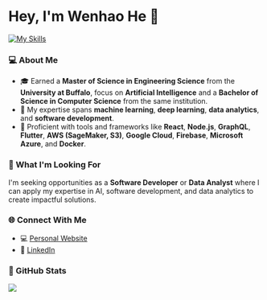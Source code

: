 # Hey, I'm Wenhao He :wave:
[![My Skills](https://skillicons.dev/icons?i=py,pytorch,tensorflow,sklearn,opencv,js,ts,graphql,react,flutter,nodejs,html,css,mysql,c,aws,azure,googlecloud,docker,postgres,git)](https://skillicons.dev)

### :computer: About Me

- 🎓 Earned a **Master of Science in Engineering Science** from the **University at Buffalo**, focus on **Artificial Intelligence** and a **Bachelor of Science in Computer Science** from the same institution.
- 🚀 My expertise spans **machine learning**, **deep learning**, **data analytics**, and **software development**.
- 🔧 Proficient with tools and frameworks like **React**, **Node.js**, **GraphQL**, **Flutter**, **AWS (SageMaker, S3)**, **Google Cloud**, **Firebase**, **Microsoft Azure**, and **Docker**.

### 🚀 What I'm Looking For

I'm seeking opportunities as a **Software Developer** or **Data Analyst** where I can apply my expertise in AI, software development, and data analytics to create impactful solutions.

### 🌐 Connect With Me

- 💻 [Personal Website](https://wenhaohe.com)
- 🔗 [LinkedIn](https://www.linkedin.com/in/wenhao-he-77126a230/)

### :book: GitHub Stats

<a href="https://github.com/JODGEW/github-readme-stats"><img align="center" src="https://github-readme-stats.vercel.app/api/top-langs/?username=hussaino03&layout=compact&langs_count=10&hide=jupyter%20notebook&theme=ambient_gradient&title_color=ffffff&text_color=ffffff&icon_color=ffffff&bg_color=35,4158d0,c850c0,ffcc70" />
